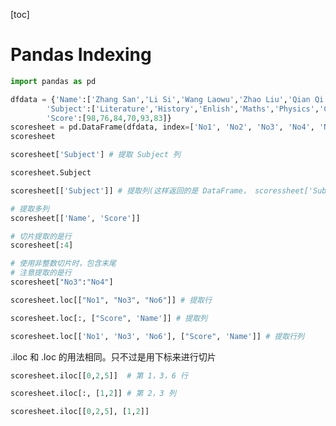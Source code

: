 [toc]

# Pandas Indexing

```python
import pandas as pd
```

```python
dfdata = {'Name':['Zhang San','Li Si','Wang Laowu','Zhao Liu','Qian Qi','Sun Ba'],
        'Subject':['Literature','History','Enlish','Maths','Physics','Chemics'],
        'Score':[98,76,84,70,93,83]}
scoresheet = pd.DataFrame(dfdata, index=['No1', 'No2', 'No3', 'No4', 'No5', 'No6'])
scoresheet
```

```python
scoresheet['Subject'] # 提取 Subject 列
```

```python
scoresheet.Subject
```

```python
scoresheet[['Subject']] # 提取列(这样返回的是 DataFrame， scoressheet['Subject']) 返回的是 Series
```

```python
# 提取多列
scoresheet[['Name', 'Score']]
```

```python
# 切片提取的是行
scoresheet[:4]
```

```python
# 使用非整数切片时，包含末尾
# 注意提取的是行
scoresheet["No3":"No4"] 
```

```python
scoresheet.loc[["No1", "No3", "No6"]] # 提取行
```

```python
scoresheet.loc[:, ["Score", 'Name']] # 提取列
```

```python
scoresheet.loc[['No1', 'No3', 'No6'], ["Score", 'Name']] # 提取行列
```

.iloc 和 .loc 的用法相同。只不过是用下标来进行切片

```python
scoresheet.iloc[[0,2,5]]  # 第 1，3，6 行
```

```python
scoresheet.iloc[:, [1,2]] # 第 2，3 列
```

```python
scoresheet.iloc[[0,2,5], [1,2]] 
```
